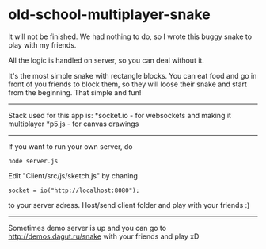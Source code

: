 # old-school-multiplayer-snake
It will not be finished. We had nothing to do, so I wrote this buggy snake to play with my friends. 

All the logic is handled on server, so you can deal without it.

It's the most simple snake with rectangle blocks. You can eat food and go in front of you friends to block them, so they will loose their snake and start from the beginning. That simple and fun!
____

Stack used for this app is:
*socket.io - for websockets and making it multiplayer
*p5.js - for canvas drawings

______

If you want to run your own server, do 
```
node server.js
```

Edit "Client/src/js/sketch.js" by chaning 
```
socket = io("http://localhost:8080");
```
to your server adress. Host/send client folder and play with your friends :)

______

Sometimes demo server is up and you can go to http://demos.dagut.ru/snake with your friends and play xD

